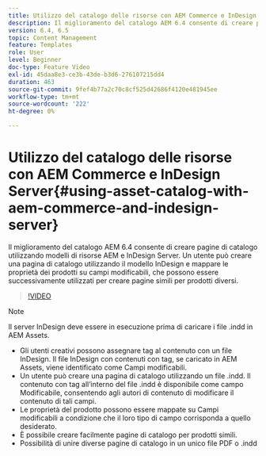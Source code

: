 ```yaml
---
title: Utilizzo del catalogo delle risorse con AEM Commerce e InDesign Server
description: Il miglioramento del catalogo AEM 6.4 consente di creare pagine di catalogo utilizzando modelli di risorse AEM e InDesign Server.  Un utente può creare una pagina di catalogo utilizzando il modello InDesign e mappare le proprietà dei prodotti su campi modificabili, che possono essere successivamente utilizzati per creare pagine simili per prodotti diversi.
version: 6.4, 6.5
topic: Content Management
feature: Templates
role: User
level: Beginner
doc-type: Feature Video
exl-id: 45daa8e3-ce3b-43de-b3d6-276107215dd4
duration: 463
source-git-commit: 9fef4b77a2c70c8cf525d42686f4120e481945ee
workflow-type: tm+mt
source-wordcount: '222'
ht-degree: 0%

---
```


# Utilizzo del catalogo delle risorse con AEM Commerce e InDesign Server{#using-asset-catalog-with-aem-commerce-and-indesign-server}

Il miglioramento del catalogo AEM 6.4 consente di creare pagine di catalogo utilizzando modelli di risorse AEM e InDesign Server.  Un utente può creare una pagina di catalogo utilizzando il modello InDesign e mappare le proprietà dei prodotti su campi modificabili, che possono essere successivamente utilizzati per creare pagine simili per prodotti diversi.

>[!VIDEO](https://video.tv.adobe.com/v/22540?quality=12&learn=on)

>[!NOTE]
>
>Il server InDesign deve essere in esecuzione prima di caricare i file \.indd in AEM Assets.

* Gli utenti creativi possono assegnare tag al contenuto con un file InDesign. Il file InDesign con contenuti con tag, se caricato in AEM Assets, viene identificato come Campi modificabili.
* Un utente può creare una pagina di catalogo utilizzando un file \.indd. Il contenuto con tag all’interno del file \.indd è disponibile come campo Modificabile, consentendo agli autori di contenuto di modificare il contenuto di tali campi.
* Le proprietà del prodotto possono essere mappate su Campi modificabili a condizione che il loro tipo di campo corrisponda a quello desiderato.
* È possibile creare facilmente pagine di catalogo per prodotti simili.
* Possibilità di unire diverse pagine di catalogo in un unico file PDF o \.indd
